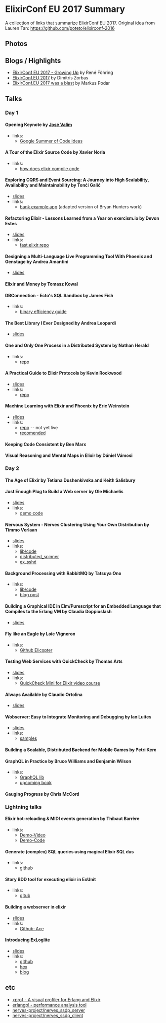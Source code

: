 # ElixirConf EU 2017 Summary

A collection of links that summarize ElixirConf EU 2017. Original idea from Lauren Tan: https://github.com/poteto/elixirconf-2016



## Photos


## Blogs / Highlights

- [ElixirConf EU 2017 - Growing Up](http://trivelop.de/2017/05/07/elixirconf-eu-growing-up/) by René Föhring
- [ElixirConf.EU 2017](https://zorbash.com/post/elixirconfeu-2017/) by Dimitris Zorbas
- [ElixirConf.EU 2017 was a blast](https://medium.com/@LifeAndDev/elixirconf-eu-2017-was-a-blast-22afe7925dd4) by Markus Podar

## Talks

### Day 1

#### Opening Keynote by [José Valim](https://twitter.com/josevalim)

- links:
  - [Google Summer of Code ideas](https://github.com/beamcommunity/beamcommunity.github.com/wiki/Project:-Elixir)

#### A Tour of the Elixir Source Code by Xavier Noria

- links:
  - [how does elixir compile code](https://medium.com/@fxn/how-does-elixir-compile-execute-code-c1b36c9ec8cf)

#### Exploring CQRS and Event Sourcing: A Journey into High Scalability, Availability and Maintainability by Tonći Galić

- [slides](https://tuxified.github.io/elixirconf-eu-2017-talk)
- links:
  - [bank example app](https://github.com/tuxified/elixirconf-eu-2017-talk/blob/master/examples/bank) (adapted version of Bryan Hunters work)
  
#### Refactoring Elixir - Lessons Learned from a Year on exercism.io by Devon Estes

- [slides](https://speakerdeck.com/devonestes/refactoring-elixir-lessons-learned-from-a-year-on-exercism-dot-io)
- links:
  - [fast elixir repo](https://github.com/devonestes/fast-elixir)

#### Designing a Multi-Language Live Programming Tool With Phoenix and Genstage by Andrea Amantini

- [slides](http://s3.amazonaws.com/erlang-conferences-production/media/files/000/000/624/original/ElixirConfEU_2017_-_Designing_a_Multi-Language_Live_Programming_Tool_With_Phoenix_and_Genstage_-_Andrea_Amantini.pdf?1493997531)

#### Elixir and Money by Tomasz Kowal

#### DBConnection - Ecto's SQL Sandbox by James Fish

- links:
  - [binary efficiency guide](http://erlang.org/doc/efficiency_guide/users_guide.html)

#### The Best Library I Ever Designed by Andrea Leopardi

- [slides](https://speakerdeck.com/whatyouhide/the-best-library-i-ever-designed)

#### One and Only One Process in a Distributed System by Nathan Herald
- links:
  - [repo](https://github.com/myobie/highlander)

#### A Practical Guide to Elixir Protocols by Kevin Rockwood
- [slides](https://github.com/rockwood/elixir-protocols/blob/master/Elixir%20Protocols.pdf)
- links:
  - [repo](https://github.com/rockwood/elixir-protocols)

#### Machine Learning with Elixir and Phoenix by Eric Weinstein

- [slides](https://speakerdeck.com/ericqweinstein/machine-learning-with-elixir-and-phoenix)
- links:
  - [repo](https://github.com/ericqweinstein/elixirconfeu) -- not yet live
  - [recomended](http://quantsoftware.gatech.edu/)

#### Keeping Code Consistent by Ben Marx

#### Visual Reasoning and Mental Maps in Elixir by Dániel Vámosi

### Day 2

#### The Age of Elixir by Tetiana Dushenkivska and Keith Salisbury

#### Just Enough Plug to Build a Web server by Ole Michaelis

- [slides](https://slidr.io/nesQuick/just-enough-plug-to-build-a-web-server#1)
- links:
  - [demo code](https://github.com/nesQuick/stupify)

#### Nervous System - Nerves Clustering Using Your Own Distribution by Timmo Verlaan

- [slides](https://slidr.io/tverlaan/nervous-system-nerves-clustering-using-your-own-distribution#1)
- links:
  - [lib/code](https://github.com/tverlaan/inet_tcp_dist)
  - [distributed_spinner](https://github.com/tverlaan/distributed_spinner) 
  - [ex_sshd](https://github.com/tverlaan/ex_sshd)

#### Background Processing with RabbitMQ by Tatsuya Ono

- links:
  - [lib/code](https://github.com/shinyscorpion/task_bunny)
  - [blog post](https://medium.com/@ono/introducing-taskbunny-background-jobs-in-elixir-45d090fbba8)

#### Building a Graphical IDE in Elm/Purescript for an Embedded Language that Compiles to the Erlang VM by Claudia Doppioslash

- [slides](http://doppioslash.com/slides/ElixirConf2017.pdf)

#### Fly like an Eagle by Loic Vigneron

- links:
  - [Github Elicopter](https://github.com/elicopter)

#### Testing Web Services with QuickCheck by Thomas Arts

- [slides](http://s3.amazonaws.com/erlang-conferences-production/media/files/000/000/627/original/ElixirConfEU_2017_-_TestingWebServiceWithQC_-_Thomas_Arts.pdf?1495020439)
- links:
  - [QuickCheck Mini for Elixir video course](https://vimeo.com/179939473)

#### Always Available by Claudio Ortolina

- [slides](http://s3.amazonaws.com/erlang-conferences-production/media/files/000/000/623/original/ElixirConfEU_2017_-_Always_Available_-_Claudio_Ortolina.pdf?1493997314)

#### Wobserver: Easy to Integrate Monitoring and Debugging by Ian Luites

- [slides](https://github.com/IanLuites/wobserver-elixirconf-2017/blob/master/wobserver-elixirconf-2017.pdf)
- links:
  - [samples](https://github.com/IanLuites/wobserver-elixirconf-2017/tree/master/samples)

#### Building a Scalable, Distributed Backend for Mobile Games by Petri Kero

#### GraphQL in Practice by Bruce Williams and Benjamin Wilson

- links:
  - [GraphQL lib](https://github.com/absinthe-graphql/absinthe)
  - [upcoming book](https://pragprog.com/book/wwgraphql/craft-graphql-apis-in-elixir-with-absinthe)

#### Gauging Progress by Chris McCord

### Lightning talks

#### Elixir hot-reloading & MIDI events generation by Thibaut Barrère‏

- links:
  - [Demo-Video](https://www.youtube.com/watch?v=_VgcUatTilU&feature=youtu.be&t=2m2s)
  - [Demo-Code](https://github.com/thbar/demo-elixir-reloading-music)

#### Generate (complex) SQL queries using magical Elixir SQL dus

- links:
  - [github](https://github.com/bettyblocks/sql_dust)

#### Story BDD tool for executing elixir in ExUnit
- links:
  - [gitub](https://github.com/cabbage-ex/cabbage)

#### Building a webserver in elixir

- [slides](http://crowdhailer.me/talks/2017-03-29/building-a-webserver-in-elixir/slides.html#1)
- links:
  - [Github: Ace](https://github.com/crowdhailer/ace)

#### Introducing ExLoglite

- [slides](https://speakerdeck.com/aquarhead/introducing-exloglite)
- links:
  - [github](https://github.com/ElaWorkshop/ex_loglite)
  - [hex](https://hex.pm/packages/ex_loglite)
  - [blog](http://blog.aquarhead.me/2016/11/exloglite)

## etc
- [xprof - A visual profiler for Erlang and Elixir](https://github.com/Appliscale/xprof)
- [erlangpl - performance analysis tool](http://www.erlang.pl/)
- [nerves-project/nerves_ssdp_server](https://github.com/nerves-project/nerves_ssdp_server)
- [nerves-project/nerves_ssdp_client](https://github.com/nerves-project/nerves_ssdp_client)
